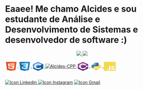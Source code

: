 # Eaaee! Me chamo Alcides e sou estudante de Análise e Desenvolvimento de Sistemas e desenvolvedor de software :)

<div align="center">
  <a href="https://github.com/alcides07">
  <img height="180em" src="https://github-readme-stats.vercel.app/api?username=alcides07&show_icons=true&theme=dracula&include_all_commits=true&count_private=false"/>
  <img height="180em" src="https://github-readme-stats.vercel.app/api/top-langs/?username=alcides07&layout=compact&langs_count=7&theme=dracula"/>
</div>
  
<div style="display: inline_block"><br>
  <img align="center" alt="Alcides-HTML" height="30" width="40" src="https://raw.githubusercontent.com/devicons/devicon/master/icons/html5/html5-original.svg">
  <img align="center" alt="Alcides-CSS" height="30" width="40" src="https://raw.githubusercontent.com/devicons/devicon/master/icons/css3/css3-original.svg">
  <img align="center" alt="Alcides-C" height="30" width="40" src="https://raw.githubusercontent.com/devicons/devicon/master/icons/c/c-original.svg">
  <img align="center" alt="Alcides-CPP" height="30" width="40" src="https://raw.githubusercontent.com/jmnote/z-icons/master/svg/cpp.svg">
  <img align="center" alt="Alcides-Csharp" height="30" width="40" src="https://raw.githubusercontent.com/devicons/devicon/master/icons/csharp/csharp-original.svg">
  <img align="center" alt="Alcides-Python" height="30" width="40" src="https://raw.githubusercontent.com/devicons/devicon/master/icons/python/python-original.svg">
  <img align="center" alt="Alcides-JS" height="30" width="40" src="https://raw.githubusercontent.com/devicons/devicon/master/icons/javascript/javascript-plain.svg">
</div>
  
##
  
<div> 
  <a href="https://www.linkedin.com/in/alcides-tiago-ba4583224" target="_blank"> <img src='https://svgshare.com/i/g4G.svg' title='Icon Linkedin' target="_blank"> </a>
  <a href="https://instagram.com/alcides07" target="_blank"><img src='https://svgshare.com/i/g3s.svg' title='Icon Instagram' /></a>
  <a href="mailto:alcidesdantasdj@gmail.com" target="_blank"><img src='https://svgshare.com/i/g3F.svg' title='Icon Gmail' /></a>
</div>
  

